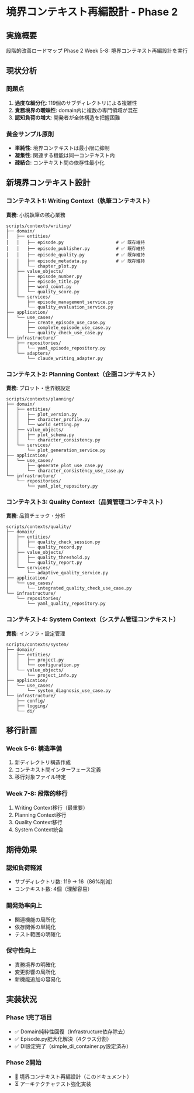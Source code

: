 # 境界コンテキスト再編設計 - Phase 2

## 実施概要
段階的改善ロードマップ Phase 2 Week 5-8: 境界コンテキスト再編設計を実行

## 現状分析

### 問題点
1. **過度な細分化**: 119個のサブディレクトリによる複雑性
2. **責務境界の曖昧性**: domain内に複数の専門領域が混在
3. **認知負荷の増大**: 開発者が全体構造を把握困難

### 黄金サンプル原則
- **単純性**: 境界コンテキストは最小限に抑制
- **凝集性**: 関連する機能は同一コンテキスト内
- **疎結合**: コンテキスト間の依存性最小化

## 新境界コンテキスト設計

### コンテキスト1: Writing Context（執筆コンテキスト）
**責務**: 小説執筆の核心業務
```
scripts/contexts/writing/
├── domain/
│   ├── entities/
│   │   ├── episode.py                    # ✅ 既存維持
│   │   ├── episode_publisher.py          # ✅ 既存維持
│   │   ├── episode_quality.py            # ✅ 既存維持
│   │   ├── episode_metadata.py           # ✅ 既存維持
│   │   └── chapter_plot.py
│   ├── value_objects/
│   │   ├── episode_number.py
│   │   ├── episode_title.py
│   │   ├── word_count.py
│   │   └── quality_score.py
│   └── services/
│       ├── episode_management_service.py
│       └── quality_evaluation_service.py
├── application/
│   └── use_cases/
│       ├── create_episode_use_case.py
│       ├── complete_episode_use_case.py
│       └── quality_check_use_case.py
└── infrastructure/
    ├── repositories/
    │   └── yaml_episode_repository.py
    └── adapters/
        └── claude_writing_adapter.py
```

### コンテキスト2: Planning Context（企画コンテキスト）
**責務**: プロット・世界観設定
```
scripts/contexts/planning/
├── domain/
│   ├── entities/
│   │   ├── plot_version.py
│   │   ├── character_profile.py
│   │   └── world_setting.py
│   ├── value_objects/
│   │   ├── plot_schema.py
│   │   └── character_consistency.py
│   └── services/
│       └── plot_generation_service.py
├── application/
│   └── use_cases/
│       ├── generate_plot_use_case.py
│       └── character_consistency_use_case.py
└── infrastructure/
    └── repositories/
        └── yaml_plot_repository.py
```

### コンテキスト3: Quality Context（品質管理コンテキスト）
**責務**: 品質チェック・分析
```
scripts/contexts/quality/
├── domain/
│   ├── entities/
│   │   ├── quality_check_session.py
│   │   └── quality_record.py
│   ├── value_objects/
│   │   ├── quality_threshold.py
│   │   └── quality_report.py
│   └── services/
│       └── adaptive_quality_service.py
├── application/
│   └── use_cases/
│       └── integrated_quality_check_use_case.py
└── infrastructure/
    └── repositories/
        └── yaml_quality_repository.py
```

### コンテキスト4: System Context（システム管理コンテキスト）
**責務**: インフラ・設定管理
```
scripts/contexts/system/
├── domain/
│   ├── entities/
│   │   ├── project.py
│   │   └── configuration.py
│   └── value_objects/
│       └── project_info.py
├── application/
│   └── use_cases/
│       └── system_diagnosis_use_case.py
└── infrastructure/
    ├── config/
    ├── logging/
    └── di/
```

## 移行計画

### Week 5-6: 構造準備
1. 新ディレクトリ構造作成
2. コンテキスト間インターフェース定義
3. 移行対象ファイル特定

### Week 7-8: 段階的移行
1. Writing Context移行（最重要）
2. Planning Context移行
3. Quality Context移行
4. System Context統合

## 期待効果

### 認知負荷軽減
- サブディレクトリ数: 119 → 16（86%削減）
- コンテキスト数: 4個（理解容易）

### 開発効率向上
- 関連機能の局所化
- 依存関係の単純化
- テスト範囲の明確化

### 保守性向上
- 責務境界の明確化
- 変更影響の局所化
- 新機能追加の容易化

## 実装状況

### Phase 1完了項目
- ✅ Domain純粋性回復（Infrastructure依存除去）
- ✅ Episode.py肥大化解決（4クラス分割）
- ✅ DI設定完了（simple_di_container.py設定済み）

### Phase 2開始
- 🔄 境界コンテキスト再編設計（このドキュメント）
- ⏳ アーキテクチャテスト強化実装
